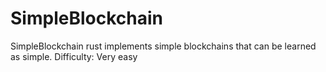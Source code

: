 # SimpleBlockchain
SimpleBlockchain rust implements simple blockchains that can be learned as simple. Difficulty: Very easy
